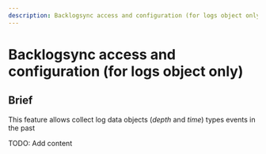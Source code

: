 ```yaml
---
description: Backlogsync access and configuration (for logs object only)
---
```


# Backlogsync access and configuration (for logs object only)

## Brief

This feature allows collect log data objects (_depth_ and _time_) types events in the past

TODO: Add content